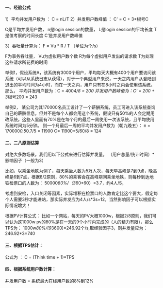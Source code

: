 ####  一、经验公式

1）平均并发用户数为 ：
C = nL/T
  2）并发用户数峰值 ：
C' = C + 3*根号C

C是平均并发用户数，
n是login session的数量，
L是login session的平均长度
T是值考察的时间长度
C’是并发用户数峰值


  3）吞吐量计算为：
F = Vu * R / T （单位为个/s）

F为事务吞吐量，
Vu为虚拟用户数个数
R为每个虚拟用户发出的请求数
T为处理这些请求所花费的时间



 举例1，假设系统A，该系统有3000个用户，平均每天大概有400个用户要访问该系统（可以从系统日志从获得），对于一个典型用户来说，一天之内用户从登陆到退出的平均时间为4小时，而在一天之内，用户只有在8小时之内会使用该系统。
  那么，
  平均并发用户数为：C = 400*4/8 = 200
  并发用户数峰值为：C‘ = 200 + 3*根号200 = 243



  举例2， 某公司为其170000名员工设计了一个薪酬系统，员工可进入该系统查询自己的薪酬信息，但并不是每个人都会用这个系统，假设只有50%的人会定期用改系统，这些人里面有70%是在每个月的最后一周使用一次该系统，且平均使用系统时间为5分钟。
  则一个月最后一周的平均并发用户数为（朝九晚五）：
  n = 170000*0.5*0.7/5 = 11900
  C= 11900*5/60/8 = 124

#### 二、二八原则估算

对绝大多数场景，我们用以下公式来进行估算并发量。
（用户总量/统计时间）*影响因子（一般为3）

 比如，以乘坐地铁为例子，每天乘坐人数为5万人次，每天早高峰是7到9点，晚高峰是6到7点，根据8/2原则，80%的乘客会在高峰期间乘坐地铁，则每秒到达地铁检票口的人数为：
50000*80%/（3*60*60）=3.7，约4人/S，

考虑到安检，入口关闭等因素，实际堆积在检票口的人数肯定比这个要大，假定每个人需要3秒才能进站，那实际并发应为4人/s*3s=12，当然影响因子可以根据实际情况增大！

根据PV计算公式：
 比如一个网站，每天的PV大概1000w，根据2/8原则，我们可以认为这1000w pv的80%是在一天的9个小时内完成的（人的精力有限），那么TPS为：
  1000w*80%/(9*3600)=246.92个/s,取经验因子3，则并发量应为：
  246.92*3=740

#### 三、根据TPS估计：

   公式为 ：
C = (Think time + 1)*TPS

#### 四、根据系统用户数计算：

   并发用户数 = 系统最大在线用户数的8%到12%